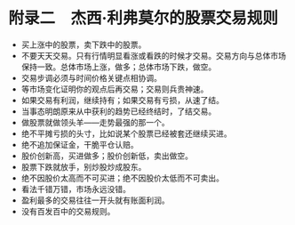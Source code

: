   

# 附录二　杰西·利弗莫尔的股票交易规则

*   买上涨中的股票，卖下跌中的股票。
*   不要天天交易。只有行情明显看涨或看跌的时候才交易。交易方向与总体市场保持一致。总体市场上涨，做多；总体市场下跌，做空。
*   交易步调必须与时间价格关键点相协调。
*   等市场变化证明你的观点后再交易；交易则兵贵神速。
*   如果交易有利润，继续持有；如果交易有亏损，从速了结。
*   当事态明朗原来从中获利的趋势已经终结时，了结交易。
*   做股票就做领头羊——走势最强的那一个。
*   绝不平摊亏损的头寸，比如说某个股票已经被套还继续买进。
*   绝不追加保证金，干脆平仓认赔。
*   股价创新高，买进做多；股价创新低，卖出做空。
*   股票下跌就放手，别炒股炒成股东。
*   绝不因股价太高而不可买进；绝不因股价太低而不可卖出。
*   看法千错万错，市场永远没错。
*   盈利最多的交易往往一开头就有账面利润。
*   没有百发百中的交易规则。